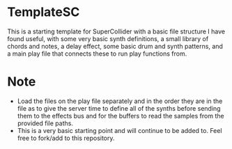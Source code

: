 # TemplateSC
This is a starting template for SuperCollider with a basic file structure I have found useful, with some very basic synth definitions, a small library of chords and notes, a delay effect, some basic drum and synth patterns, and a main play file that connects these to run play functions from. 

# Note
- Load the files on the play file separately and in the order they are in the file as to give the server time to define all of the synths before sending them to the effects bus and for the buffers to read the samples from the provided file paths.
- This is a very basic starting point and will continue to be added to. Feel free to fork/add to this repository.
